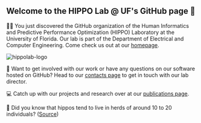 ## Welcome to the HIPPO Lab @ UF's GitHub page 👋

🙋‍♀️ You just discovered the GitHub organization of the Human Informatics and Predictive Performance Optimization (HIPPO) Laboratory at the University of Florida. Our lab is part of the Department of Electrical and Computer Engineering. Come check us out at our [homepage](https://hippo.ece.ufl.edu/).

![hippolab-logo](https://hippo.ece.ufl.edu/wp-content/uploads/sites/63/2022/05/allhippos_3-2048x703.png)

🤝 Want to get involved with our work or have any questions on our software hosted on GitHub? Head to our [contacts page](https://hippo.ece.ufl.edu/contact/) to get in touch with our lab director.

💻 Catch up with our projects and research over at our [publications page](https://hippo.ece.ufl.edu/publications/).

🍿 Did you know that hippos tend to live in herds of around 10 to 20 individuals? ([Source](https://www.natgeokids.com/uk/discover/animals/general-animals/ten-hippo-facts/))
